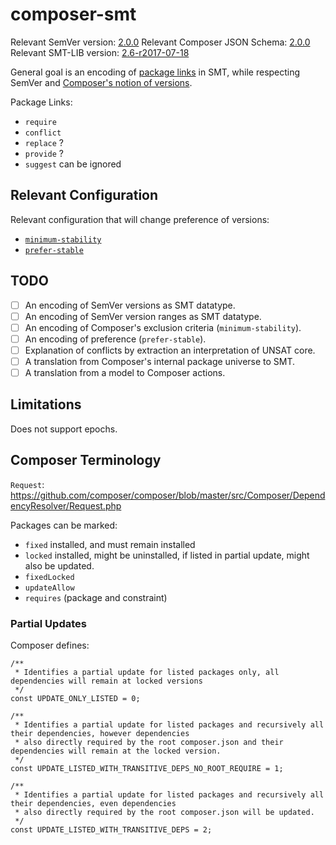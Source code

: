 # composer-smt

Relevant SemVer version: [2.0.0](https://semver.org/spec/v2.0.0.html)
Relevant Composer JSON Schema: [2.0.0](https://github.com/composer/composer/blob/2.0.0/res/composer-schema.json)
Relevant SMT-LIB version: [2.6-r2017-07-18](http://smtlib.cs.uiowa.edu/papers/smt-lib-reference-v2.0-r10.12.21.pdf)

General goal is an encoding of [package links](https://getcomposer.org/doc/04-schema.md#package-links)
in SMT, while respecting SemVer and [Composer's notion of versions](https://getcomposer.org/doc/articles/versions.md).

Package Links:
 - `require`
 - `conflict`
 - `replace` ?
 - `provide` ?
 - `suggest` can be ignored

## Relevant Configuration

Relevant configuration that will change preference of versions:

 - [`minimum-stability`](https://getcomposer.org/doc/04-schema.md#minimum-stability)
 - [`prefer-stable`](https://getcomposer.org/doc/04-schema.md#prefer-stable)

## TODO

 - [ ] An encoding of SemVer versions as SMT datatype.
 - [ ] An encoding of SemVer version ranges as SMT datatype.
 - [ ] An encoding of Composer's exclusion criteria (`minimum-stability`).
 - [ ] An encoding of preference (`prefer-stable`).
 - [ ] Explanation of conflicts by extraction an interpretation of UNSAT core.
 - [ ] A translation from Composer's internal package universe to SMT.
 - [ ] A translation from a model to Composer actions.

## Limitations

Does not support epochs.

## Composer Terminology

`Request`:
https://github.com/composer/composer/blob/master/src/Composer/DependencyResolver/Request.php

Packages can be marked:
 - `fixed` installed, and must remain installed
 - `locked` installed, might be uninstalled, if listed in partial update, might also be updated.
 - `fixedLocked`
 - `updateAllow`
 - `requires` (package and constraint)

### Partial Updates

Composer defines:

    /**
     * Identifies a partial update for listed packages only, all dependencies will remain at locked versions
     */
    const UPDATE_ONLY_LISTED = 0;

    /**
     * Identifies a partial update for listed packages and recursively all their dependencies, however dependencies
     * also directly required by the root composer.json and their dependencies will remain at the locked version.
     */
    const UPDATE_LISTED_WITH_TRANSITIVE_DEPS_NO_ROOT_REQUIRE = 1;

    /**
     * Identifies a partial update for listed packages and recursively all their dependencies, even dependencies
     * also directly required by the root composer.json will be updated.
     */
    const UPDATE_LISTED_WITH_TRANSITIVE_DEPS = 2;
